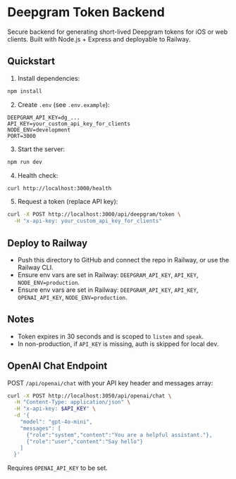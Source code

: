 # Deepgram Token Backend

Secure backend for generating short-lived Deepgram tokens for iOS or web clients. Built with Node.js + Express and deployable to Railway.

## Quickstart

1. Install dependencies:

```bash
npm install
```

2. Create `.env` (see `.env.example`):

```
DEEPGRAM_API_KEY=dg_...
API_KEY=your_custom_api_key_for_clients
NODE_ENV=development
PORT=3000
```

3. Start the server:

```bash
npm run dev
```

4. Health check:

```bash
curl http://localhost:3000/health
```

5. Request a token (replace API key):

```bash
curl -X POST http://localhost:3000/api/deepgram/token \
  -H "x-api-key: your_custom_api_key_for_clients"
```

## Deploy to Railway

- Push this directory to GitHub and connect the repo in Railway, or use the Railway CLI.
- Ensure env vars are set in Railway: `DEEPGRAM_API_KEY`, `API_KEY`, `NODE_ENV=production`.
 - Ensure env vars are set in Railway: `DEEPGRAM_API_KEY`, `API_KEY`, `OPENAI_API_KEY`, `NODE_ENV=production`.

## Notes

- Token expires in 30 seconds and is scoped to `listen` and `speak`.
- In non-production, if `API_KEY` is missing, auth is skipped for local dev.

## OpenAI Chat Endpoint

POST `/api/openai/chat` with your API key header and messages array:

```bash
curl -X POST http://localhost:3050/api/openai/chat \
  -H "Content-Type: application/json" \
  -H "x-api-key: $API_KEY" \
  -d '{
    "model": "gpt-4o-mini",
    "messages": [
      {"role":"system","content":"You are a helpful assistant."},
      {"role":"user","content":"Say hello"}
    ]
  }'
```

Requires `OPENAI_API_KEY` to be set.


